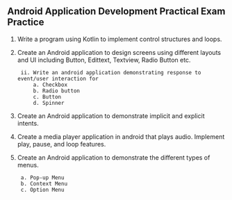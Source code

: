 ## Android Application Development Practical Exam Practice

1. Write a program using Kotlin to implement control structures and loops.
2. Create an Android application to design screens using different layouts and UI including Button, Edittext, Textview, Radio Button etc.
    
        ii. Write an android application demonstrating response to event/user interaction for
            a. Checkbox
            b. Radio button
            c. Button
            d. Spinner
3. Create an Android application to demonstrate implicit and explicit intents.
4. Create a media player application in android that plays audio. Implement play, pause, and loop features.
5. Create an Android application to demonstrate the different types of menus.

        a. Pop-up Menu
        b. Context Menu
        c. Option Menu